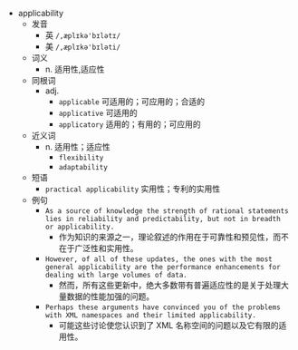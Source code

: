 - applicability
  - 发音
    - 英 `/,æplɪkə'bɪlətɪ/`
    - 美 `/,æplɪkə'bɪləti/`
  - 词义
    - n. 适用性,适应性
  - 同根词
    - adj.
      - `applicable` 可适用的；可应用的；合适的
      - `applicative` 可适用的
      - `applicatory` 适用的；有用的；可应用的
  - 近义词
    - n. 适用性；适应性
      - `flexibility`
      - `adaptability`
  - 短语
    - `practical applicability` 实用性；专利的实用性 
  - 例句
    - `As a source of knowledge the strength of rational statements lies in reliability and predictability, but not in breadth or applicability.`
      - 作为知识的来源之一，理论叙述的作用在于可靠性和预见性，而不在于广泛性和实用性。
    - `However, of all of these updates, the ones with the most general applicability are the performance enhancements for dealing with large volumes of data.`
      - 然而，所有这些更新中，绝大多数带有普遍适应性的是关于处理大量数据的性能加强的问题。
    - `Perhaps these arguments have convinced you of the problems with XML namespaces and their limited applicability.`
      - 可能这些讨论使您认识到了 XML 名称空间的问题以及它有限的适用性。

